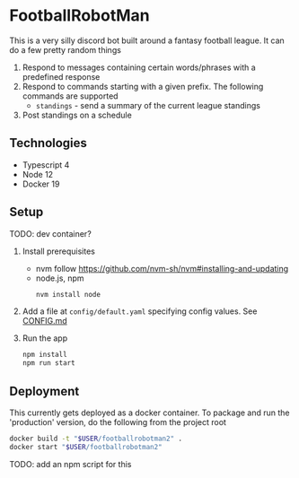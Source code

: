 # FootballRobotMan

This is a very silly discord bot built around a fantasy football league. It can do a few pretty random things

1. Respond to messages containing certain words/phrases with a predefined response
1. Respond to commands starting with a given prefix. The following commands are supported
    * `standings` - send a summary of the current league standings
1. Post standings on a schedule

## Technologies

* Typescript 4
* Node 12
* Docker 19

## Setup

TODO: dev container?

1. Install prerequisites

    * nvm
        follow https://github.com/nvm-sh/nvm#installing-and-updating
    * node.js, npm
        ```sh
        nvm install node
        ```

2. Add a file at `config/default.yaml` specifying config values. See [CONFIG.md](config/CONFIG.md)

3. Run the app
    ```sh
    npm install
    npm run start
    ```

## Deployment

This currently gets deployed as a docker container. To package and run the 'production' version, do the following from the project root

```sh
docker build -t "$USER/footballrobotman2" .
docker start "$USER/footballrobotman2"
```

TODO: add an npm script for this